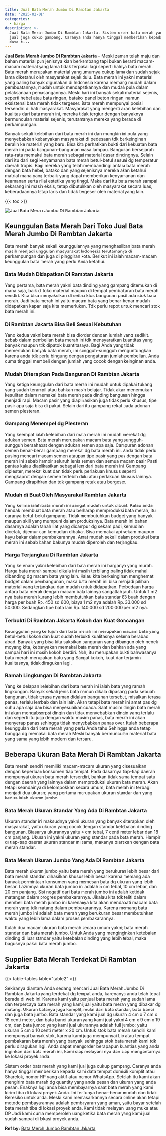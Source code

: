 ```yaml
---
title: Jual Bata Merah Jumbo Di Rambtan Jakarta
date: '2025-02-01'
categories:
  - harga
description: >-
  Jual Bata Merah Jumbo Di Rambtan Jakarta. Sistem order bata merah yang kami
  jual juga cukup gampang. Caranya anda hanya tinggal memberikan kepada kami
  data t...
---
```


**Jual Bata Merah Jumbo Di Rambtan Jakarta** – Meski zaman telah maju dan bahan material pun jenisnya kian berkembang tapi bukan berarti macam-macam material yang lama tidak terpakai lagi seperti halnya bata merah. Bata merah merupakan material yang umurnya cukup lama dan sudah sejak lama diketahui oleh masyarakat sejak dulu. Bata merah ini yakni material yang paling banyak digunakan di Indonesia karena memang mudah dalam pembuatannya, mudah untuk mendapatkannya dan mudah pula dalam pelaksanaan pemasangannya. Meski hari ini banyak sekali material sejenis, seperti hebel atau bata ringan, batako, panel beton ringan, namun eksistensi bata merah tidak tergeser. Bata merah mempunyai posisi tersendiri di hati masyarakat. Masyarakat yang mengerti akan kelebihan dan kualitas dari bata merah ini, mereka tidak tergiur dengan banyaknya bermunculan material sejenis, terutamanya mereka yang berada di perkampungan.

Banyak sekali kelebihan dari bata merah ini dan mungkin ini pula yang menyebabkan kebanyakan masyarakat di pedesaan tdk berkeinginan beralih ke material yang baru. Bisa kita perhatikan bukti dari kekuatan bata merah ini pada bangunan-bangunan masa lampau. Bangunan bersejarah rata-rata memakai bata merah sebagai material dasar dindingnya. Selain dari itu dari segi kenyamanan bata merah betul-betul sesuai dg temperatur daerah tropis. Bagi mereka yang telah membandingi antara bata merah dengan bata hebel, batako dan yang sejenisnya mereka akan ketahui matrial mana yang terbaik yang dapat memberikan kenyamanan dan keamanan serta nilai estetika yang tinggi. Maka dari itu bata merah sampai sekarang ini masih eksis, tetap dibutuhkan oleh masyarakat secara luas, keberadaannya tetap laris dan tidak tergeser oleh material yang lain.

{{< toc >}}

![Jual Bata Merah Jumbo Di Rambtan Jakarta](/images/jual-bata-merah-33.png)

## Keunggulan Bata Merah Dari Toko Jual Bata Merah Jumbo Di Rambtan Jakarta

Bata merah banyak sekali keunggulannya yang menghasilkan bata merah masih menjadi unggulan masyarakat Indonesia terutamanya di perkampungan dan juga di pinggiran kota. Berikut ini ialah macam-macam keunggulan bata merah yang perlu Anda ketahui.

### Bata Mudah Didapatkan Di Rambtan Jakarta

Yang pertama, bata merah yakni bata dinding yang gampang ditemukan di mana saja, baik di toko material maupun di tempat pembakaran bata merah sendiri. Kita bisa menyaksikan di setiap kios bangunan pasti ada stok bata merah. Jadi bata merah ini yaitu macam bata yang benar-benar mudah didapatkan kapan saja kita memerlukan. Tdk perlu repot untuk mencari stok bata merah ini.

### Di Rambtan Jakarta Bisa Beli Sesuai Kebutuhan

Yang kedua yakni bata merah bisa diorder dengan jumlah yang sedikit, sebab dalam pembelian bata merah ini tdk mensyaratkan kuantitas yang banyak maupun tdk dipatok kuantitasnya. Bagi Anda yang tidak memerlukan banyak bata merah, ini sungguh-sungguh menguntungkan karena anda tdk perlu bingung dengan pengaturan jumlah pembelian. Anda cuma tinggal membeli dengan jumlah yang cocok dengan keinginan anda.

### Mudah Diterapkan Pada Bangunan Di Rambtan Jakarta

Yang ketiga keunggulan dari bata merah ini mudah untuk dipakai tukang yang sudah terampil atau bahkan masih belajar. Tidak akan menemukan kesulitan dalam memakai bata merah pada dinding bangunan hingga menjadi rapi. Macam pasir yang diaplikasikan juga tidak perlu khusus, tipe pasir apa saja bisa di pakai. Selain dari itu gampang rekat pada adonan semen plesteran.

### Gampang Menempel dg Plesteran

Yang keempat ialah kelebihan dari mata merah ini mudah merekat dg adukan semen. Bata merah merupakan macam bata yang sungguh-sungguh bersahabat dengan adukan semen apa saja. Campuran adonan semen benar-benar gampang merekat dg bata merah ini. Anda tidak perlu pusing mencari macam semen ataupun tipe pasir yang pas dengan bata merah ini sebab hampir seluruh jenis semen dan semua macam pasir Pasti pantas kalau diaplikasikan sebagai lem dari bata merah ini. Gampang diplester, merekat kuat dan tidak perlu perlakuan khusus seperti mengkaprot dengan semen terlebih dulu atau perlakuan khusus lainnya. Gampang dirapihkan dan tdk gampang retak atau bergeser.

### Mudah di Buat Oleh Masyarakat Rambtan Jakarta

Yang kelima ialah bata merah ini sangat mudah untuk dibuat. Kalau anda hendak membuat bata merah atau berharap memproduksi bata merah, itu caranya betul-betul gampang. Tidak membutuhkan budget yang banyak maupun skill yang mumpuni dalam produksinya. Bata merah ini bahan dasarnya adalah tanah liat yang dicampur dg sekam padi, kemudian dicetak, dijemur dan kemudian dibakar. Bisa memakai api sekam maupun kayu bakar dalam pembakarannya. Amat mudah sekali dalam produksi bata merah ini sebab bahan bakunya mudah diperoleh dan terjangkau.

### Harga Terjangkau Di Rambtan Jakarta

Yang ke enam yakni kelebihan dari bata merah ini harganya yang murah. Harga bata merah sampai dikala ini masih terbilang paling tidak mahal dibanding dg macam bata yang lain. Kalau kita berkeinginan menghemat budget dalam pembangunan, maka bata merah ini bisa menjadi pilihan material yang terjangkau dan mudah untuk didapatkan. Perbedaan harga antara bata merah dengan macam bata lainnya sangatlah jauh. Untuk 1 m2 nya bata merah kurang lebih membutuhkan bata standar 83 buah dengan harga per buah Rp. 450 sd 600, biaya 1 m2 nya adalah Rp. 33.000 sd 50.000. Sedangkan tipe bata lain Rp. 140.000 sd 200.000 per m2 nya.

### Terbukti Di Rambtan Jakarta Kokoh dan Kuat Goncangan

Keunggulan yang ke tujuh dari bata merah ini merupakan macam bata yang betul-betul kokoh dan kuat sudah terbukti kualitasnya selama berabad abad. Banyak yang bisa kita saksikan bangunan yang dibangun oleh nenek moyang kita, kebanyakan memakai bata merah dan bahkan ada yang sampai hari ini masih kokoh berdiri. Nah, itu merupakan bukti bahwasanya batu merah merupakan batu yang Sangat kokoh, kuat dan terjamin kualitasnya, tidak diragukan lagi.

### Ramah Lingkungan Di Rambtan Jakarta

Yang ke delapan kelebihan dari bata merah ini ialah bata yang ramah lingkungan. Banyak sekali jenis bata namun dikala dipasang pada sebuah bangunan, tidak terasa nyaman didalam bangunan tersebut, misalkan terasa panas, terlalu lembab dan lain lain. Akan tetapi bata merah ini amat pas dg suhu apa saja dan bisa menyesuaikan cuaca. Saat musim dingin bata merah ini akan mengabsorpsi dingin dan tidak menyebabkan dingin yang terlalu dan seperti itu juga dengan waktu musim panas, bata merah ini akan menyerap panas sehingga tidak menyebabkan panas over. Itulah beberapa keunggulan dari bata merah yang perlu Anda tahu Sehingga anda tetap bangga dg memakai bata merah Meski banyak bermunculan material bata yang sama yang lebih modern dan terbaru.

## Beberapa Ukuran Bata Merah Di Rambtan Jakarta

Bata merah sendiri memiliki macam-macam ukuran yang disesuaikan dengan keperluan konsumen tiap tempat. Pada dasarnya tiap-tiap daerah mempunyai ukuran bata merah tersendiri, bahkan tidak sama tempat satu dengan daerah yang lainnya dalam memproduksi ukuran bata merah. Akan tetapi seandainya di kelompokkan secara umum, bata merah ini terbagi menjadi dua ukuran; yang pertama merupakan ukuran standar dan yang kedua ialah ukuran jumbo.

### Bata Merah Ukuran Standar Yang Ada Di Rambtan Jakarta

Ukuran standar ini maksudnya yakni ukuran yang banyak diterapkan oleh masyarakat, yaitu ukuran yang cocok dengan standar ketebalan dinding bangunan. Biasanya ukurannya yaitu 4 cm tebal, 7 centi meter lebar dan 18 cm panjang. Ukuran ini yakni ukuran yang standar pada bata merah. Hampir di tiap-tiap daerah ukuran standar ini sama, makanya diartikan dengan bata merah standar.

### Bata Merah Ukuran Jumbo Yang Ada Di Rambtan Jakarta

Bata merah ukuran jumbo yaitu bata merah yang berukuran lebih besar dari bata merah standar. dihasilkan khusus lebih besar karena memang ada banyak permintaan konsumen yang memesan bata dg ukuran yang lebih besar. Lazimnya ukuran bata jumbo ini adalah 5 cm tebal, 10 cm lebar, dan 20 cm panjang. Sisi negatif dari bata merah jumbo ini adalah ketidak matangan dalam progres pembakarannya. Jikalau kita tdk teliti dalam membeli bata merah jumbo ini karenanya kita akan mendapati macam bata merah yang tdk matang dalam pembakarannya. Karena memang bata merah jumbo ini adalah bata merah yang berukuran besar membutuhkan waktu yang lebih lama dalam proses pembakarannya.

Itulah dua macam ukuran bata merah secara umum yakni; bata merah standar dan bata merah jumbo. Untuk Anda yang menginginkan ketebalan dinding di luar standar yaitu ketebalan dinding yang lebih tebal, maka bagusnya pakai bata merah jumbo.

## Supplier Bata Merah Terdekat Di Rambtan Jakarta

{{< table-tables table="table2" >}}

Sekiranya diantara Anda sedang mencari Jual Bata Merah Jumbo Di Rambtan Jakarta yang terdekat dg tempat anda, karenanya anda telah tepat berada di web ini. Karena kami yaitu penjual bata merah yang sudah lama dan terpercaya bata merah yang kami jual yaitu bata merah yang dibakar dg matang. Ukuran batanya juga komplit, mulai dari bata standar, bata banci dan juga bata jumbo. Bata standar yang kami jual dg ukuran 4 cm x 7 cm x 18 centi meter, dan bata banci ukuran yang kami jual yakni 4 cm x 9 cm x 19 cm, dan bata jumbo yang kami jual ukurannya adalah full jumbo; yaitu ukuran 5 cm x 10 centi meter x 20 cm. Untuk stok bata merah sendiri kami mempunyai banyak stok, karena kami juga mempunyai Lio atau tempat pembakaran bata merah yang banyak, sehingga stok bata merah kami tdk perlu diragukan lagi. Anda dapat mengorder berapapun kuantias yang anda inginkan dari bata merah ini, kami siap melayani nya dan siap mengantarnya ke lokasi proyek anda.

Sistem order bata merah yang kami jual juga cukup gampang. Caranya anda hanya tinggal memberikan kepada kami data tempat domisili komplit atau Sharelok, nomor HP yang aktif atau nomor WhatsApp. Setelah itu kami akan mengirim bata merah dg quantity yang anda pesan dan ukuran yang anda pesan. Enaknya lagi anda bisa membayarnya saat bata merah yang kami kirim tiba di lokasi proyek Anda. Ini tentunya benar-benar mudah dan tidak Beresiko untuk anda. Meski kami memasarkannya secara online akan tetapi metode pembayarannya adalah pembayaran yang aman, yaitu bayar setelah bata merah tiba di lokasi proyek anda. Kami tidak melayani uang muka atau DP Jadi kami cuma memperoleh uang ketika bata merah yang kami jual sudah sampai di lokasi proyek anda.

**Ref by:** [Bata Merah Jumbo Rambtan Jakarta](https://id.wikipedia.org/wiki/Bata)
